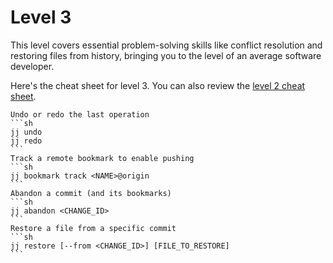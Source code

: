 # Level 3

This level covers essential problem-solving skills like conflict resolution and restoring files from history, bringing you to the level of an average software developer.

Here's the cheat sheet for level 3. You can also review the [level 2 cheat sheet](./level_2.md).

````admonish info title="Cheat Sheet"
Undo or redo the last operation
```sh
jj undo
jj redo
```
Track a remote bookmark to enable pushing
```sh
jj bookmark track <NAME>@origin
```
Abandon a commit (and its bookmarks)
```sh
jj abandon <CHANGE_ID>
```
Restore a file from a specific commit
```sh
jj restore [--from <CHANGE_ID>] [FILE_TO_RESTORE]
```
````
